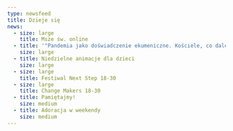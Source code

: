 ```yaml
---
type: newsfeed
title: Dzieje się
news:
  - size: large
    title: Msze św. online
  - title: '"Pandemia jako doświadczenie ekumeniczne. Kościele, co dalej?'
    size: large
  - title: Niedzielne animacje dla dzieci
    size: large
  - size: large
    title: Festiwal Next Step 18-30
  - size: large
    title: Change Makers 18-30
  - title: Pamiętajmy!
    size: medium
  - title: Adoracja w weekendy
    size: medium
---
```

